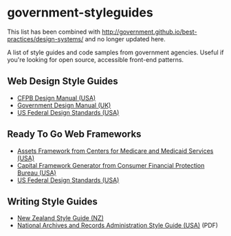 # government-styleguides

This list has been combined with http://government.github.io/best-practices/design-systems/ and no longer updated here.

A list of style guides and code samples from government agencies. 
Useful if you're looking for open source, accessible front-end patterns.


## Web Design Style Guides
- [CFPB Design Manual (USA)](https://cfpb.github.io/design-manual/)
- [Government Design Manual (UK)](http://govuk-elements.herokuapp.com/)
- [US Federal Design Standards (USA)](https://pages.18f.gov/usfwds/)


## Ready To Go Web Frameworks
- [Assets Framework from Centers for Medicare and Medicaid Services (USA)](http://assets.cms.gov/resources/framework/3.4.1/Pages/)
- [Capital Framework Generator from Consumer Financial Protection Bureau (USA)](https://github.com/cfpb/generator-cf/)
- [US Federal Design Standards (USA)](https://pages.18f.gov/usfwds/)


## Writing Style Guides
- [New Zealand Style Guide (NZ)](https://www.govt.nz/about/our-style-guide/)
- [National Archives and Records Administration Style Guide (USA)](https://www.archives.gov/open/plain-writing/style-guide.pdf) (PDF)
